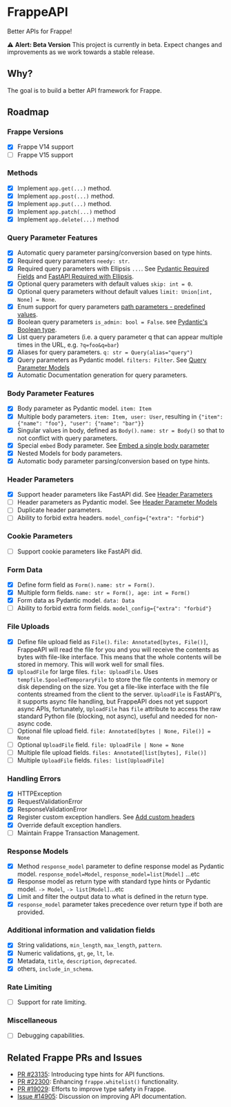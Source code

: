 # FrappeAPI

Better APIs for Frappe!

⚠️ **Alert: Beta Version**
This project is currently in beta. Expect changes and improvements as we work towards a stable release.

## Why?

The goal is to build a better API framework for Frappe.

## Roadmap

### Frappe Versions

- [x] Frappe V14 support
- [ ] Frappe V15 support

### Methods

- [x] Implement `app.get(...)` method.
- [x] Implement `app.post(...)` method.
- [x] Implement `app.put(...)` method.
- [x] Implement `app.patch(...)` method
- [x] Implement `app.delete(...)` method

### Query Parameter Features

- [x] Automatic query parameter parsing/conversion based on type hints.
- [x] Required query parameters `needy: str`.
- [x] Required query parameters with Ellipsis `...`. See [Pydantic Required Fields](https://docs.pydantic.dev/latest/concepts/models/#required-fields) and [FastAPI Required with Ellipsis](https://fastapi.tiangolo.com/tutorial/query-params-str-validations/#required-with-ellipsis).
- [x] Optional query parameters with default values `skip: int = 0`.
- [x] Optional query parameters without default values `limit: Union[int, None] = None`.
- [x] Enum support for query parameters [path parameters - predefined values](https://fastapi.tiangolo.com/tutorial/path-params/#predefined-values).
- [x] Boolean query parameters `is_admin: bool = False`. see [Pydantic's Boolean type](https://docs.pydantic.dev/2.0/usage/types/booleans/).
- [x] List query parameters (i.e. a query parameter q that can appear multiple times in the URL, e.g. `?q=foo&q=bar`)
- [x] Aliases for query parameters. `q: str = Query(alias="query")`
- [x] Query parameters as Pydantic model. `filters: Filter`. See [Query Parameter Models](https://fastapi.tiangolo.com/tutorial/query-param-models/#query-parameter-models)
- [x] Automatic Documentation generation for query parameters.

### Body Parameter Features

- [x] Body parameter as Pydantic model. `item: Item`
- [x] Multiple body parameters. `item: Item, user: User`, resulting in `{"item": {"name": "foo"}, "user": {"name": "bar"}}`
- [x] Singular values in body, defined as `Body()`. `name: str = Body()` so that to not conflict with query parameters.
- [x] Special `embed` Body parameter. See [Embed a single body parameter](https://fastapi.tiangolo.com/tutorial/body-multiple-params/#embed-a-single-body-parameter)
- [x] Nested Models for body parameters.
- [x] Automatic body parameter parsing/conversion based on type hints.

### Header Parameters

- [x] Support header parameters like FastAPI did. See [Header Parameters](https://fastapi.tiangolo.com/tutorial/header-params/)
- [ ] Header parameters as Pydantic model. See [Header Parameter Models](https://fastapi.tiangolo.com/tutorial/header-param-models/)
- [ ] Duplicate header parameters.
- [ ] Ability to forbid extra headers. `model_config={"extra": "forbid"}`

### Cookie Parameters

- [ ] Support cookie parameters like FastAPI did.

### Form Data

- [x] Define form field as `Form()`. `name: str = Form()`.
- [x] Multiple form fields. `name: str = Form(), age: int = Form()`
- [x] Form data as Pydantic model. `data: Data`
- [ ] Ability to forbid extra form fields. `model_config={"extra": "forbid"}`

### File Uploads

- [x] Define file upload field as `File()`. `file: Annotated[bytes, File()]`, FrappeAPI will read the file for you and you will receive the contents as bytes with file-like interface. This means that the whole contents will be stored in memory. This will work well for small files.
- [x] `UploadFile` for large files. `file: UploadFile`. Uses `tempfile.SpooledTemporaryFile` to store the file contents in memory or disk depending on the size. You get a file-like interface with the file contents streamed from the client to the server. `UploadFile` is FastAPI's, it supports async file handling, but FrappeAPI does not yet support async APIs, fortunately, `UploadFile` has `file` attribute to access the raw standard Python file (blocking, not async), useful and needed for non-async code.
- [ ] Optional file upload field. `file: Annotated[bytes | None, File()] = None`
- [ ] Optional `UploadFile` field. `file: UploadFile | None = None`
- [ ] Multiple file upload fields. `files: Annotated[list[bytes], File()]`
- [ ] Multiple `UploadFile` fields. `files: list[UploadFile]`

### Handling Errors

- [x] HTTPException
- [x] RequestValidationError
- [x] ResponseValidationError
- [x] Register custom exception handlers. See [Add custom headers](https://fastapi.tiangolo.com/tutorial/handling-errors/#add-custom-headers)
- [x] Override default exception handlers.
- [ ] Maintain Frappe Transaction Management.

### Response Models

- [x] Method `response_model` parameter to define response model as Pydantic model. `response_model=Model`, `response_model=list[Model]` ...etc
- [x] Response model as return type with standard type hints or Pydantic model. `-> Model`, `-> list[Model]`...etc
- [x] Limit and filter the output data to what is defined in the return type.
- [x] `response_model` parameter takes precedence over return type if both are provided.

### Additional information and validation fields

- [x] String validations, `min_length`, `max_length`, `pattern`.
- [x] Numeric validations, `gt`, `ge`, `lt`, `le`.
- [x] Metadata, `title`, `description`, `deprecated`.
- [x] others, `include_in_schema`.

### Rate Limiting

- [ ] Support for rate limiting.

### Miscellaneous

- [ ] Debugging capabilities.

## Related Frappe PRs and Issues

- [PR #23135](https://github.com/frappe/frappe/pull/23135): Introducing type hints for API functions.
- [PR #22300](https://github.com/frappe/frappe/pull/22300): Enhancing `frappe.whitelist()` functionality.
- [PR #19029](https://github.com/frappe/frappe/pull/19029): Efforts to improve type safety in Frappe.
- [Issue #14905](https://github.com/frappe/frappe/issues/14905): Discussion on improving API documentation.
